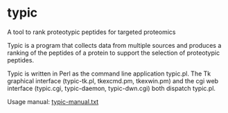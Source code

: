 # typic
A tool to rank proteotypic peptides for targeted proteomics

Typic is a program that collects data from multiple sources and
produces a ranking of the peptides of a protein to support the
selection of proteotypic peptides.

Typic is written in Perl as the command line application typic.pl.
The Tk graphical interface (typic-tk.pl, tkexcmd.pm, tkexwin.pm) and
the cgi web interface (typic.cgi, typic-daemon, typic-dwn.cgi) both
dispatch typic.pl.

Usage manual: <a href="docs/typic-manual.txt">typic-manual.txt</a>
